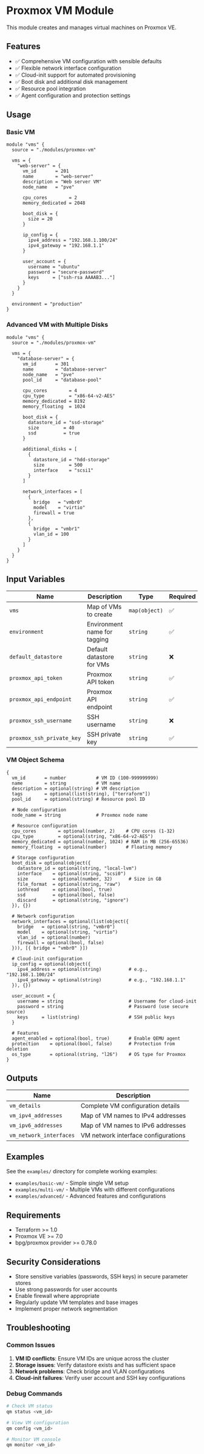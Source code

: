 # Proxmox VM Module

This module creates and manages virtual machines on Proxmox VE.

## Features

- ✅ Comprehensive VM configuration with sensible defaults
- ✅ Flexible network interface configuration
- ✅ Cloud-init support for automated provisioning
- ✅ Boot disk and additional disk management
- ✅ Resource pool integration
- ✅ Agent configuration and protection settings

## Usage

### Basic VM

```hcl
module "vms" {
  source = "./modules/proxmox-vm"
  
  vms = {
    "web-server" = {
      vm_id       = 201
      name        = "web-server"
      description = "Web server VM"
      node_name   = "pve"
      
      cpu_cores        = 2
      memory_dedicated = 2048
      
      boot_disk = {
        size = 20
      }
      
      ip_config = {
        ipv4_address = "192.168.1.100/24"
        ipv4_gateway = "192.168.1.1"
      }
      
      user_account = {
        username = "ubuntu"
        password = "secure-password"
        keys     = ["ssh-rsa AAAAB3..."]
      }
    }
  }
  
  environment = "production"
}
```

### Advanced VM with Multiple Disks

```hcl
module "vms" {
  source = "./modules/proxmox-vm"
  
  vms = {
    "database-server" = {
      vm_id       = 301
      name        = "database-server"
      node_name   = "pve"
      pool_id     = "database-pool"
      
      cpu_cores        = 4
      cpu_type         = "x86-64-v2-AES"
      memory_dedicated = 8192
      memory_floating  = 1024
      
      boot_disk = {
        datastore_id = "ssd-storage"
        size         = 40
        ssd          = true
      }
      
      additional_disks = [
        {
          datastore_id = "hdd-storage"
          size         = 500
          interface    = "scsi1"
        }
      ]
      
      network_interfaces = [
        {
          bridge   = "vmbr0"
          model    = "virtio"
          firewall = true
        },
        {
          bridge  = "vmbr1"
          vlan_id = 100
        }
      ]
    }
  }
}
```

## Input Variables

| Name | Description | Type | Required | Default |
|------|-------------|------|----------|---------|
| `vms` | Map of VMs to create | `map(object)` | ✅ | `{}` |
| `environment` | Environment name for tagging | `string` | ✅ | - |
| `default_datastore` | Default datastore for VMs | `string` | ❌ | `"local-lvm"` |
| `proxmox_api_token` | Proxmox API token | `string` | ✅ | - |
| `proxmox_api_endpoint` | Proxmox API endpoint | `string` | ✅ | - |
| `proxmox_ssh_username` | SSH username | `string` | ❌ | `"root@pam"` |
| `proxmox_ssh_private_key` | SSH private key | `string` | ✅ | - |

### VM Object Schema

```hcl
{
  vm_id       = number           # VM ID (100-999999999)
  name        = string           # VM name
  description = optional(string) # VM description
  tags        = optional(list(string), ["terraform"])
  pool_id     = optional(string) # Resource pool ID
  
  # Node configuration
  node_name = string             # Proxmox node name
  
  # Resource configuration
  cpu_cores        = optional(number, 2)    # CPU cores (1-32)
  cpu_type         = optional(string, "x86-64-v2-AES")
  memory_dedicated = optional(number, 1024) # RAM in MB (256-65536)
  memory_floating  = optional(number)       # Floating memory
  
  # Storage configuration
  boot_disk = optional(object({
    datastore_id = optional(string, "local-lvm")
    interface    = optional(string, "scsi0")
    size         = optional(number, 32)      # Size in GB
    file_format  = optional(string, "raw")
    iothread     = optional(bool, true)
    ssd          = optional(bool, false)
    discard      = optional(string, "ignore")
  }), {})
  
  # Network configuration
  network_interfaces = optional(list(object({
    bridge   = optional(string, "vmbr0")
    model    = optional(string, "virtio")
    vlan_id  = optional(number)
    firewall = optional(bool, false)
  })), [{ bridge = "vmbr0" }])
  
  # Cloud-init configuration
  ip_config = optional(object({
    ipv4_address = optional(string)          # e.g., "192.168.1.100/24"
    ipv4_gateway = optional(string)          # e.g., "192.168.1.1"
  }), {})
  
  user_account = {
    username = string                        # Username for cloud-init
    password = string                        # Password (use secure source)
    keys     = list(string)                  # SSH public keys
  }
  
  # Features
  agent_enabled = optional(bool, true)       # Enable QEMU agent
  protection    = optional(bool, false)      # Protection from deletion
  os_type       = optional(string, "l26")    # OS type for Proxmox
}
```

## Outputs

| Name | Description |
|------|-------------|
| `vm_details` | Complete VM configuration details |
| `vm_ipv4_addresses` | Map of VM names to IPv4 addresses |
| `vm_ipv6_addresses` | Map of VM names to IPv6 addresses |
| `vm_network_interfaces` | VM network interface configurations |

## Examples

See the `examples/` directory for complete working examples:

- `examples/basic-vm/` - Simple single VM setup
- `examples/multi-vm/` - Multiple VMs with different configurations
- `examples/advanced/` - Advanced features and configurations

## Requirements

- Terraform >= 1.0
- Proxmox VE >= 7.0
- bpg/proxmox provider >= 0.78.0

## Security Considerations

- Store sensitive variables (passwords, SSH keys) in secure parameter stores
- Use strong passwords for user accounts
- Enable firewall where appropriate
- Regularly update VM templates and base images
- Implement proper network segmentation

## Troubleshooting

### Common Issues

1. **VM ID conflicts**: Ensure VM IDs are unique across the cluster
2. **Storage issues**: Verify datastore exists and has sufficient space
3. **Network problems**: Check bridge and VLAN configurations
4. **Cloud-init failures**: Verify user account and SSH key configurations

### Debug Commands

```bash
# Check VM status
qm status <vm_id>

# View VM configuration
qm config <vm_id>

# Monitor VM console
qm monitor <vm_id>
```

